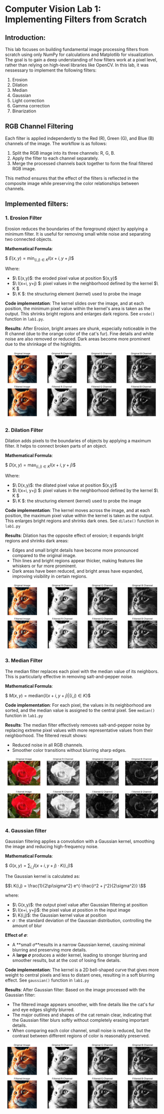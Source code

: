 # Computer Vision Lab 1: Implementing Filters from Scratch 
## Introduction: 
This lab focuses on building fundamental image processing filters from scratch using only NumPy for calculations and Matplotlib for visualization. The goal is to gain a deep understanding of how filters work at a pixel level, rather than relying on high-level libraries like OpenCV.
In this lab, it was nessessary to implement the following filters:
1. Erosion
2. Dilation
3. Median
4. Gaussian
5. Light correction
6. Gamma correction
7. Binarization

## RGB Channel Filtering
Each filter is applied independently to the Red (R), Green (G), and Blue (B) channels of the image. The workflow is as follows:
1. Split the RGB image into its three channels: R, G, B.
2. Apply the filter to each channel separately.
3. Merge the processed channels back together to form the final filtered RGB image.

This method ensures that the effect of the filters is reflected in the composite image while preserving the color relationships between channels.

## Implemented filters:
### 1. Erosion Filter
Erosion reduces the boundaries of the foreground object by applying a minimum filter. It is useful for removing small white noise and separating two connected objects. 

**Mathematical Formula**:

$$\
E(x,y) = \min_{(i,j) \in K} I(x+i, y+j)
\$$

Where:
- $\ E(x,y)\$: the eroded pixel value at position \$(x,y)\$
- $\ I(x+i, y+j) \$: pixel values in the neighborhood defined by the kernel $\ K \$
- $\ K \$: the structuring element (kernel) used to probe the image

**Code implementation**: The kernel slides over the image, and at each position, the minimum pixel value within the kernel's area is taken as the output. This shrinks bright regions and enlarges dark regions. 
See `erode()` function in `lab1.py`.

**Results**: After Erosion, bright areaes are shunk, especially noticeable in the R channel (due to the orange color of the cat's fur). Fine details and white noise are also removed or reduced. Dark areas become more prominent due to the shrinkage of the highlights.

![](images/erode.png)

### 2. Dilation Filter
Dilation adds pixels to the boundaries of objects by applying a maximum filter. It helps to connect broken parts of an object.

**Mathematical Formula**:

$$\
D(x,y) = \max_{(i,j) \in K} I(x+i, y+j)
\$$

Where:
- $\ D(x,y)\$: the dilated pixel value at position \$(x,y)\$
- $\ I(x+i, y+j) \$: pixel values in the neighborhood defined by the kernel $\ K \$
- $\ K \$: the structuring element (kernel) used to probe the image

**Code implementation**: The kernel moves across the image, and at each position, the maximum pixel value within the kernel is taken as the output. This enlarges bright regions and shrinks dark ones.
See `dilate()` function in `lab1.py`

**Results**: Dilation has the opposite effect of erosion; it expands bright regions and shrinks dark areas:
- Edges and small bright details have become more pronounced compared to the original image.
- Thin lines and bright regions appear thicker, making features like whiskers or fur more prominent.
- Dark areas have been reduced, and bright areas have expanded, improving visibility in certain regions.

![](images/dilate.png)

### 3. Median Filter
The median filter replaces each pixel with the median value of its neighbors. This is particularly effective in removing salt-and-pepper noise.

**Mathematical Formula**:

$$\
M(x,y) = \text{median}\{I(x+i, y+j) | (i,j) \in K\}
\$$

**Code implementation**: For each pixel, the values in its neighborhood are sorted, and the median value is assigned to the central pixel.
See `median()` function in `lab1.py`

**Results**: The median filter effectively removes salt-and-pepper noise by replacing extreme pixel values with more representative values from their neighborhood. The filtered result shows:
- Reduced noise in all RGB channels.
- Smoother color transitions without blurring sharp edges.

![](images/median.png)

### 4. Gaussian filter
Gaussian filtering applies a convolution with a Gaussian kernel, smoothing the image and reducing high-frequency noise.

**Mathematical Formula**:

$$\
G(x,y) = \sum_{i,j} I(x+i, y+j) \cdot K(i,j)
\$$

The Gaussian kernel  is calculated as:

$$\
K(i,j) = \frac{1}{2\pi\sigma^2} e^{-\frac{i^2 + j^2}{2\sigma^2}}
\$$

where:
- $\ G(x,y)\$: the output pixel value after Gaussian filtering at position 
- $\ I(x+i, y+j)\$: the pixel value at position  in the input image
- $\ K(i,j)\$: the Gaussian kernel value at position 
- $\sigma$ : the standard deviation of the Gaussian distribution, controlling the amount of blur

**Effect of $\sigma$**:
- A **small $\sigma$**results in a narrow Gaussian kernel, causing minimal blurring and preserving more details.
- A **large $\sigma$** produces a wider kernel, leading to stronger blurring and smoother results, but at the cost of losing fine details.

**Code implementation**: The kernel is a 2D bell-shaped curve that gives more weight to central pixels and less to distant ones, resulting in a soft blurring effect.
See `gaussian()` function in `lab1.py`

**Results**: After Gaussian filter:
Based on the image processed with the Gaussian filter:
- The filtered image appears smoother, with fine details like the cat's fur and eye edges slightly blurred.
- The major outlines and shapes of the cat remain clear, indicating that the Gaussian filter blurs softly without completely erasing important details.
- When comparing each color channel, small noise is reduced, but the contrast between different regions of color is reasonably preserved.

![](images/guassian.png)

